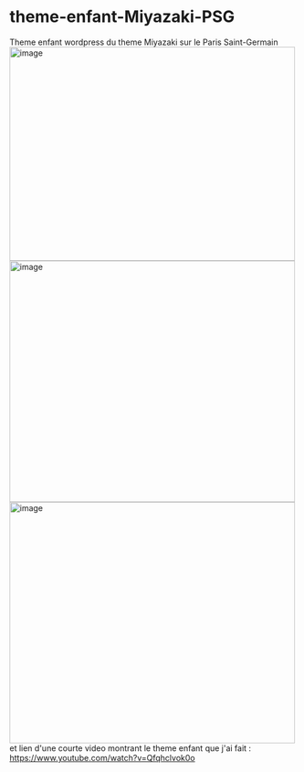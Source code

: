 # theme-enfant-Miyazaki-PSG
Theme enfant wordpress du theme Miyazaki sur le Paris Saint-Germain
<img width="500" height="375" alt="image" src="https://github.com/user-attachments/assets/09b19c20-9858-4666-a49c-8add56e92d80" />
<img width="500" height="423" alt="image" src="https://github.com/user-attachments/assets/e3acabdf-ffb7-4ee7-8c6e-2ba5c316b578" />
<img width="500" height="423" alt="image" src="https://github.com/user-attachments/assets/9422208f-9720-442f-bcb3-08212df7f087" />
et lien d'une courte video montrant le theme enfant que j'ai fait : https://www.youtube.com/watch?v=Qfqhclvok0o
